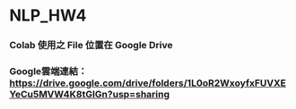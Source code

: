 # NLP_HW4
### Colab 使用之 File 位置在 Google Drive
### Google雲端連結：https://drive.google.com/drive/folders/1L0oR2WxoyfxFUVXEYeCu5MVW4K8tGIGn?usp=sharing

